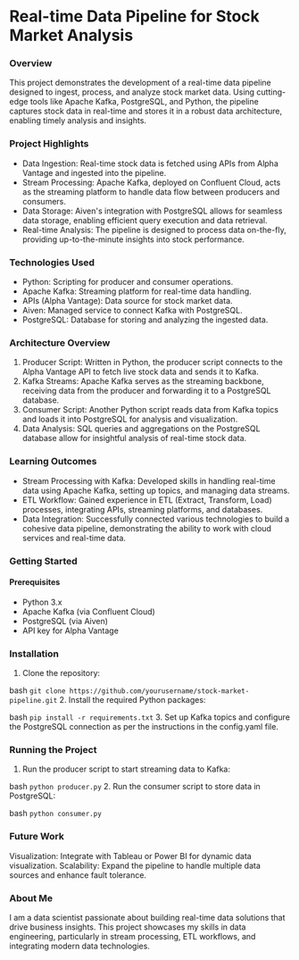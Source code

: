 # Real-time Data Pipeline for Stock Market Analysis
### Overview
This project demonstrates the development of a real-time data pipeline designed to ingest, process, and analyze stock market data. Using cutting-edge tools like Apache Kafka, PostgreSQL, and Python, the pipeline captures stock data in real-time and stores it in a robust data architecture, enabling timely analysis and insights.

### Project Highlights
* Data Ingestion: Real-time stock data is fetched using APIs from Alpha Vantage and ingested into the pipeline.
* Stream Processing: Apache Kafka, deployed on Confluent Cloud, acts as the streaming platform to handle data flow between producers and consumers.
* Data Storage: Aiven's integration with PostgreSQL allows for seamless data storage, enabling efficient query execution and data retrieval.
* Real-time Analysis: The pipeline is designed to process data on-the-fly, providing up-to-the-minute insights into stock performance.
### Technologies Used
* Python: Scripting for producer and consumer operations.
* Apache Kafka: Streaming platform for real-time data handling.
* APIs (Alpha Vantage): Data source for stock market data.
* Aiven: Managed service to connect Kafka with PostgreSQL.
* PostgreSQL: Database for storing and analyzing the ingested data.
### Architecture Overview
1. Producer Script: Written in Python, the producer script connects to the Alpha Vantage API to fetch live stock data and sends it to Kafka.
2. Kafka Streams: Apache Kafka serves as the streaming backbone, receiving data from the producer and forwarding it to a PostgreSQL database.
3. Consumer Script: Another Python script reads data from Kafka topics and loads it into PostgreSQL for analysis and visualization.
4. Data Analysis: SQL queries and aggregations on the PostgreSQL database allow for insightful analysis of real-time stock data.
### Learning Outcomes
* Stream Processing with Kafka: Developed skills in handling real-time data using Apache Kafka, setting up topics, and managing data streams.
* ETL Workflow: Gained experience in ETL (Extract, Transform, Load) processes, integrating APIs, streaming platforms, and databases.
* Data Integration: Successfully connected various technologies to build a cohesive data pipeline, demonstrating the ability to work with cloud services and real-time data.
### Getting Started
#### Prerequisites
* Python 3.x
* Apache Kafka (via Confluent Cloud)
* PostgreSQL (via Aiven)
* API key for Alpha Vantage
### Installation
1. Clone the repository:

bash
`git clone https://github.com/yourusername/stock-market-pipeline.git`
2. Install the required Python packages:

bash
`pip install -r requirements.txt`
3. Set up Kafka topics and configure the PostgreSQL connection as per the instructions in the config.yaml file.

### Running the Project
1. Run the producer script to start streaming data to Kafka:

bash
`python producer.py`
2. Run the consumer script to store data in PostgreSQL:

bash
`python consumer.py`
### Future Work
Visualization: Integrate with Tableau or Power BI for dynamic data visualization.
Scalability: Expand the pipeline to handle multiple data sources and enhance fault tolerance.
### About Me
I am a data scientist passionate about building real-time data solutions that drive business insights. This project showcases my skills in data engineering, particularly in stream processing, ETL workflows, and integrating modern data technologies.
